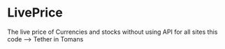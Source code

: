 # LivePrice
The live price of Currencies and stocks without using API for all sites
this code --> Tether in Tomans
